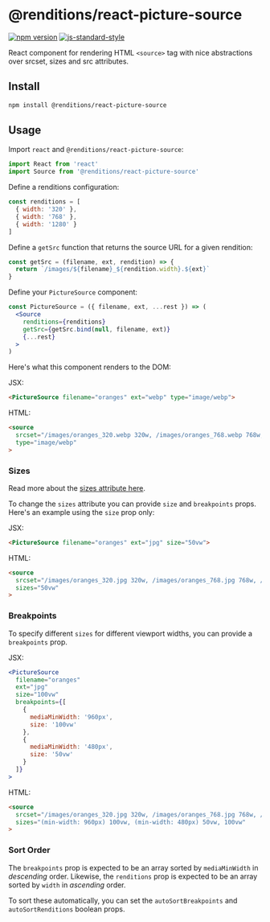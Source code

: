 # @renditions/react-picture-source

[![npm version](https://img.shields.io/npm/v/@renditions/react-picture-source.svg?style=flat-square)](https://www.npmjs.com/package/@renditions/react-picture-source) [![js-standard-style](https://img.shields.io/badge/code%20style-standard-brightgreen.svg?style=flat-square)](https://github.com/feross/standard)

React component for rendering HTML `<source>` tag with nice abstractions over srcset, sizes and src attributes.

## Install

```sh
npm install @renditions/react-picture-source
```

## Usage

Import `react` and `@renditions/react-picture-source`:

```jsx
import React from 'react'
import Source from '@renditions/react-picture-source'
```

Define a renditions configuration:

```jsx
const renditions = [
  { width: '320' },
  { width: '768' },
  { width: '1280' }
]
```

Define a `getSrc` function that returns the source URL for a given rendition:

```jsx
const getSrc = (filename, ext, rendition) => {
  return `/images/${filename}_${rendition.width}.${ext}`
}
```

Define your `PictureSource` component:

```jsx
const PictureSource = ({ filename, ext, ...rest }) => (
  <Source
    renditions={renditions}
    getSrc={getSrc.bind(null, filename, ext)}
    {...rest}
  >
)
```

Here's what this component renders to the DOM:

JSX:

```html
<PictureSource filename="oranges" ext="webp" type="image/webp">
```

HTML:

```html
<source
  srcset="/images/oranges_320.webp 320w, /images/oranges_768.webp 768w, /images/oranges_1280.webp 1280w"
  type="image/webp"
>
```

### Sizes

Read more about the [sizes attribute here](https://devdocs.io/html/element/source).

To change the `sizes` attribute you can provide `size` and `breakpoints` props. Here's an example using the `size` prop only:

JSX:

```html
<PictureSource filename="oranges" ext="jpg" size="50vw">
```

HTML:

```html
<source
  srcset="/images/oranges_320.jpg 320w, /images/oranges_768.jpg 768w, /images/oranges_1280.jpg 1280w"
  sizes="50vw"
>
```

### Breakpoints

To specify different `sizes` for different viewport widths, you can provide a `breakpoints` prop.

JSX:

```jsx
<PictureSource
  filename="oranges"
  ext="jpg"
  size="100vw"
  breakpoints={[
    {
      mediaMinWidth: '960px',
      size: '100vw'
    },
    {
      mediaMinWidth: '480px',
      size: '50vw'
    }
  ]}
>
```

HTML:

```html
<source
  srcset="/images/oranges_320.jpg 320w, /images/oranges_768.jpg 768w, /images/oranges_1280.jpg 1280w"
  sizes="(min-width: 960px) 100vw, (min-width: 480px) 50vw, 100vw"
>
```

### Sort Order

The `breakpoints` prop is expected to be an array sorted by `mediaMinWidth` in _descending_ order. Likewise, the `renditions` prop is expected to be an array sorted by `width` in _ascending_ order.

To sort these automatically, you can set the `autoSortBreakpoints` and `autoSortRenditions` boolean props.
